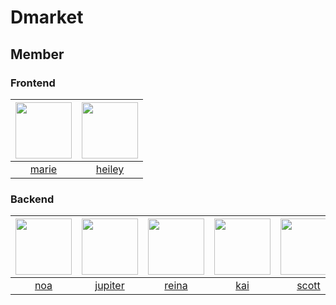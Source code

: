 # Dmarket

## Member

### Frontend
| <img src="https://avatars.githubusercontent.com/u/143896003?v=4" width=90 height=90> | <img src="https://avatars.githubusercontent.com/u/79887939?v=4" width=90 height=90> |
|:------------------------------------------------------------------------------------:|:-----------------------------------------------------------------------------------:|
|                       [marie](https://github.com/kang-ye-jin)                        |                     [heiley](https://github.com/An-hyeonyoung)                      |

### Backend
| <img src="https://avatars.githubusercontent.com/u/106463658?v=4" width=90 height=90> | <img src="https://avatars.githubusercontent.com/u/106718306?v=4" width=90 height=90> | <img src="https://avatars.githubusercontent.com/u/48776634?v=4" width=90 height=90> | <img src="https://avatars.githubusercontent.com/u/112960401?v=4" width=90 height=90> | <img src="https://avatars.githubusercontent.com/u/114065532?v=4" width=90 height=90> | <img src="https://avatars.githubusercontent.com/u/90545561?v=4" width=90 height=90> | <img src="https://avatars.githubusercontent.com/u/72259206?v=4" width=90 height=90> |
|:------------------------------------------------------------------------------------:|:------------------------------------------------------------------------------------:|:-----------------------------------------------------------------------------------:|:------------------------------------------------------------------------------------:|:------------------------------------------------------------------------------------:|:-----------------------------------------------------------------------------------:|:-----------------------------------------------------------------------------------:|
|                          [noa](https://github.com/gwon477)                           |                        [jupiter](https://github.com/gustjdw)                         |                         [reina](https://github.com/yoon520)                         |                         [kai](https://github.com/NaMinhyeok)                         |                          [scott](https://github.com/xxng1)                           |                        [evelyn](https://github.com/ohdeng02)                        |                         [yun](https://github.com/dbsrl1026)                         |
